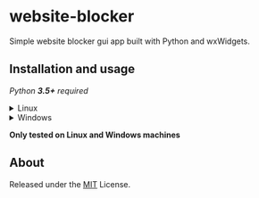 # website-blocker
Simple website blocker gui app built with Python and wxWidgets.

## Installation and usage

*Python **3.5+** required*
<details>
 <summary>Linux</summary>
  
```
pip3 install -r requirements.txt
```
For installing [wxPython](https://github.com/wxWidgets/Phoenix) there is **some additional setup needed**: [Official website](https://wxpython.org/pages/downloads/), Some other (better) [instructions](https://uwpce-pythoncert.github.io/Py300/notes/Installing_wxPython.html#linux)
### Running
You will need to run the script as *superuser* so that the script will be able to edit `/etc/hosts` file.
##### Method 1
```
cd website-blocker && ./run.sh
```
##### Method 2
```
cd website-bocker && sudo python3 index.py
```
</details>

<details>
  <summary>Windows</summary>

```
pip3 install -r requirements.txt
```
### Running
You will need to run the script as `administrator`.

Right click `website-blocker/winbuild/Website blocker.exe` and then select `run as administrator`.
</details>


**Only tested on Linux and Windows machines**
## About
Released under the [MIT](./LICENSE) License.